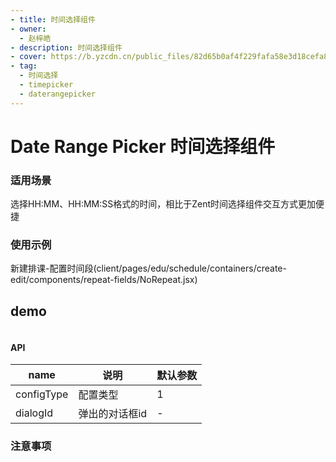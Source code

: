 ```yaml
---
- title: 时间选择组件
- owner:
  - 赵梓皓
- description: 时间选择组件
- cover: https://b.yzcdn.cn/public_files/82d65b0af4f229fafa58e3d18cefa865.png
- tag:
  - 时间选择
  - timepicker
  - daterangepicker
---
```


# Date Range Picker 时间选择组件

### 适用场景
选择HH:MM、HH:MM:SS格式的时间，相比于Zent时间选择组件交互方式更加便捷

### 使用示例
新建排课-配置时间段(client/pages/edu/schedule/containers/create-edit/components/repeat-fields/NoRepeat.jsx)

## demo
```jsx
```

#### API
name | 说明 | 默认参数
-|-|-
configType | 配置类型 | 1
dialogId | 弹出的对话框id | -

### 注意事项